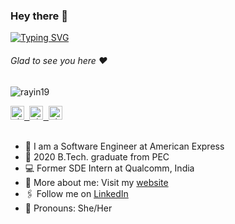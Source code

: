 ### Hey there :wave:

[![Typing SVG](https://readme-typing-svg.herokuapp.com?color=%2336BCF7&lines=This+is+Shrey+Suri)](https://git.io/typing-svg)

###### Glad to see you here :heart:

<p align="left"> <img src="https://komarev.com/ghpvc/?username=rayin19&label=Views&color=blue&style=plastic" alt="rayin19" /> </p>
 
<a href="https://www.linkedin.com/in/shrey-s-b4237716a/">
  <kbd>
  <img align="centre" alt="shrey's LinkdeIn" width="22px" src="https://cdn-icons-png.flaticon.com/512/174/174857.png" />
</a>
  
 <a href="https://www.instagram.com/shreysuri_/">
  <kbd>
  <img align="centre" alt="shrey's Instagram" width="22px" src="https://upload.wikimedia.org/wikipedia/commons/thumb/e/e7/Instagram_logo_2016.svg/2048px-Instagram_logo_2016.svg.png" />
</a>

<a href="mailto:shrey163@gmail.com">
  <kbd>
  <img align="centre" alt="shrey's gmail" width="22px" src="![Gmail_icon_(2020) svg](https://github.com/rayin19/rayin19/assets/41195382/ce120bf2-a72f-4cf4-8000-9e477dfdb546)
" />
</a>

<br/>
<br/>

- 🏢 I am a Software Engineer at American Express
- 🏫 2020 B.Tech. graduate from PEC
- 💻 Former SDE Intern at Qualcomm, India
- 🙋‍ More about me: Visit my [website](https://rayin19.github.io/)
- 🖇 Follow me on [LinkedIn](https://www.linkedin.com/in/shrey-s-b4237716a/)
- 👯 Pronouns: She/Her
